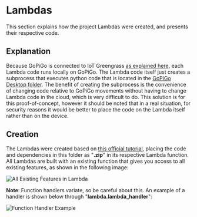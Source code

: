 # Lambdas

This section explains how the project Lambdas were created, and presents their respective code.

## Explanation

Because GoPiGo is connected to IoT Greengrass [as explained here](https://github.com/l-silvestre/fikalab/tree/master/Cloud), each Lambda code runs locally on GoPiGo. The Lambda code itself just creates a subprocess that executes python code that is located in the [GoPiGo Desktop folder](https://github.com/l-silvestre/fikalab/tree/master/Cloud/GoPiGo). The benefit of creating the subprocess is the convenience of changing code relative to GoPiGo movements without having to change Lambda code in the cloud, which is very difficult to do. This solution is for this proof-of-concept, however it should be noted that in a real situation, for security reasons it would be better to place the code on the Lambda itself rather than on the device.

## Creation

The Lambdas were created based on [this official tutorial](https://docs.aws.amazon.com/greengrass/latest/developerguide/module3-II.html), 
placing the code and dependencies in this folder as "**.zip**" in its respective Lambda function.
All Lambdas are built with an existing function that gives you access to all existing features, as shown in the following image:

![All Existing Features in Lambda](https://github.com/l-silvestre/fikalab/blob/master/Cloud/Images/image7.png)

**Note**: Function handlers variate, so be careful about this. An example of a handler is shown below through "**lambda.lambda_handler**":

![Function Handler Example](https://github.com/l-silvestre/fikalab/blob/master/Cloud/Images/image8.png)
